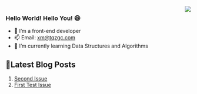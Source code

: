 <!-- https://github.com/anuraghazra/github-readme-stats -->
<image align="right" src="https://github-readme-stats.vercel.app/api?username=zhang0ZGC&show_icons=true&hide_title=true&theme=gradient" />

<!-- <image align="right" src="https://github-readme-stats.vercel.app/api/top-langs/?username=zhang0ZGC&layout=compact" /> 
[![Top Langs](https://github-readme-stats.vercel.app/api/top-langs/?username=zhang0ZGC&layout=compact)](https://github.com/anuraghazra/github-readme-stats)
[![Top Langs](https://github-readme-stats.vercel.app/api?username=zhang0ZGC&show_icons=true&hide_title=true&theme=gradient)](https://github.com/anuraghazra/github-readme-stats)
-->

### Hello World! Hello You! 😄

- 🔭 I’m a front-end developer
- 📫 Email: xm@tqzgc.com
- 🌱 I’m currently learning Data Structures and Algorithms


## 📝Latest Blog Posts
<!-- issueTable -->
1. [Second Issue](https://github.com/zhang0ZGC/zhang0ZGC/issues/2)
2. [First Test Issue](https://github.com/zhang0ZGC/zhang0ZGC/issues/1)
<!-- issueTable -->

<!--
**zhang0ZGC/zhang0ZGC** is a ✨ _special_ ✨ repository because its `README.md` (this file) appears on your GitHub profile.

Here are some ideas to get you started:



- 👯 I’m looking to collaborate on ...
- 🤔 I’m looking for help with ...
- 💬 Ask me about ...
- 📫 How to reach me: ...
- 😄 Pronouns: ...
- ⚡ Fun fact: ...
-->
